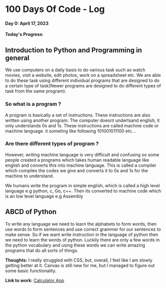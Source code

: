 # 100 Days Of Code - Log

#### Day 0: April 17, 2023

**Today's Progress**:

## Introduction to Python and Programming in general

We use computers on a daily basis to do various task such as watch movies, visit a website, edit photos, work on a spreadsheet etc. We are able to do these task using different individual programs that are designed to do a certain type of task(Newer programs are designed to do different types of task from the same program). 

### So what is a program ?

A program is basically a set of instructions. These instructions are also written using another program. The computer doesnt undertsand english, it only understands 0s and 1s. These instructions are called machine code or machine language. it someting like following 101001011100 etc...

### Are there different types of program ? 

However, writing machine language is very difficult and confusing so some people created a programs which takes human readable language like english and converts this into machine language. This is called a compiler which compiles the codes we give and converts it to 0s and 1s for the machine to understand. 

We humans write the program in simple english, which is called a high level language e.g python, c, Go, c++. Then its converted to machine code which is an low level language e.g Assembly

## ABCD of Python

To write any language we need to learn the alphabets to form words, then use words to form sentences and use correct grammer for our sentences to make sense. So if we want write instruction in the language of python then we need to learn the words of python. Luckily there are only a few words in the python vocabulary and using these words we can write amazing programs that do all sorts of things. 

**Thoughts:** I really struggled with CSS, but, overall, I feel like I am slowly getting better at it. Canvas is still new for me, but I managed to figure out some basic functionality.

**Link to work:** [Calculator App](http://www.example.com)
